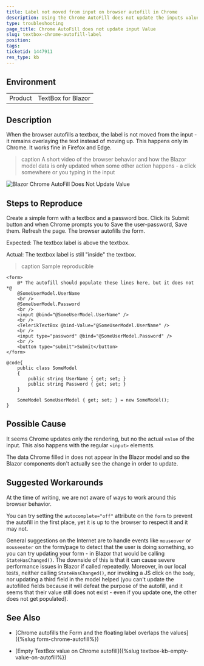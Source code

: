 ```yaml
---
title: Label not moved from input on browser autofill in Chrome
description: Using the Chrome AutoFill does not update the inputs value and causes rendering issues with the floating label.
type: troubleshooting
page_title: Chrome AutoFill does not update input Value
slug: textbox-chrome-autofill-label
position: 
tags: 
ticketid: 1447911
res_type: kb
---
```


## Environment
<table>
	<tbody>
		<tr>
			<td>Product</td>
			<td>TextBox for Blazor</td>
		</tr>
	</tbody>
</table>


## Description
When the browser autofills a textbox, the label is not moved from the input - it remains overlaying the text instead of moving up. This happens only in Chrome. It works fine in Firefox and Edge.

>caption A short video of the browser behavior and how the Blazor model data is only updated when some other action happens - a click somewhere or you typing in the input

![Blazor Chrome AutoFill Does Not Update Value](images/chrome-autofill-does-not-update-value.gif)

## Steps to Reproduce
Create a simple form with a textbox and a password box. Click its Submit button and when Chrome prompts you to Save the user-password, Save them. Refresh the page. The browser autofills the form.

Expected: The textbox label is above the textbox.

Actual: The textbox label is still "inside" the textbox.

>caption Sample reproducible

````RAZOR
<form>
    @* The autofill should populate these lines here, but it does not *@
    @SomeUserModel.UserName
    <br />
    @SomeUserModel.Password
    <br />
    <input @bind="@SomeUserModel.UserName" />
    <br />
    <TelerikTextBox @bind-Value="@SomeUserModel.UserName" />
    <br />
    <input type="password" @bind="@SomeUserModel.Password" />
    <br />
    <button type="submit">Submit</button>
</form>

@code{ 
    public class SomeModel
    {
        public string UserName { get; set; }
        public string Password { get; set; }
    }

    SomeModel SomeUserModel { get; set; } = new SomeModel();
}
````



## Possible Cause
It seems Chrome updates only the rendering, but no the actual `value` of the input. This also happens with the regular `<input>` elements. 

The data Chrome filled in does not appear in the Blazor model and so the Blazor components don't actually see the change in order to update.

## Suggested Workarounds
At the time of writing, we are not aware of ways to work around this browser behavior.

You can try setting the `autocomplete="off"` attribute on the `form` to prevent the autofill in the first place, yet it is up to the browser to respect it and it may not.

General suggestions on the Internet are to handle events like `mouseover` or `mouseenter` on the form/page to detect that the user is doing something, so you can try updating your form - in Blazor that would be calling `StateHasChanged()`. The downside of this is that it can cause severe performance issues in Blazor if called repeatedly. Moreover, in our local tests, neither calling `StateHasChanged()`, nor invoking a JS click on the `body`, nor updating a third field in the model helped (you can't update the autofilled fields because it will defeat the purpose of the autofill, and it seems that their value still does not exist - even if you update one, the other does not get populated).

## See Also

* [Chrome autofills the Form and the floating label overlaps the values]({%slug form-chrome-autofill%})

* [Empty TextBox value on Chrome autofill]({%slug textbox-kb-empty-value-on-autofill%})